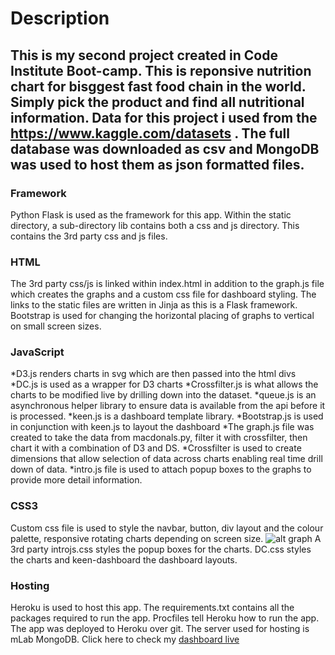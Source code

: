# Description #
This is my second project created in Code Institute Boot-camp. This is reponsive nutrition chart for bisggest fast food chain in the world. Simply pick the product and find all nutritional information.
Data for this project i used from the https://www.kaggle.com/datasets . The full database was downloaded as csv and MongoDB was used to host them as json formatted files.
---------------
### Framework ###

Python Flask is used as the framework for this app. Within the static directory, a sub-directory lib contains both a css and js directory. This contains the 3rd party css and js files.

### HTML ###
The 3rd party css/js is linked within index.html in addition to the graph.js file which creates the graphs and a custom css file for dashboard styling. The links to the static files are written in Jinja as this is a Flask framework. Bootstrap is used for changing the horizontal placing of graphs to vertical on small screen sizes.

### JavaScript ###
*D3.js renders charts in svg which are then passed into the html divs
*DC.js is used as a wrapper for D3 charts
*Crossfilter.js is what allows the charts to be modified live by drilling down into the dataset.
*queue.js is an asynchronous helper library to ensure data is available from the api before it is processed.
*keen.js is a dashboard template library.
*Bootstrap.js is used in conjunction with keen.js to layout the dashboard
*The graph.js file was created to take the data from macdonals.py, filter it with crossfilter, then chart it with a combination of D3 and DS.
*Crossfilter is used to create dimensions that allow selection of data across charts enabling real time drill down of data.
*intro.js file is used to attach popup boxes to the graphs to provide more detail information.

### CSS3 ###
Custom css file is used to style the navbar, button, div layout and the colour palette, responsive rotating charts depending on screen size. 
![alt graph](https://github.com/ignasgri/mcdonalds-d3/blob/master/static/img/GIF.gif)
A 3rd party introjs.css styles the popup boxes for the charts. DC.css styles the charts and keen-dashboard the dashboard layouts.

### Hosting ###
Heroku is used to host this app. The requirements.txt contains all the packages required to run the app. Procfiles tell Heroku how to run the app. The app was deployed to Heroku over git. The server used for hosting is mLab MongoDB. Click here to check my [dashboard live](https://ignas-dashboard.herokuapp.com/)